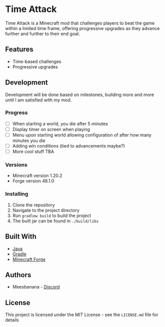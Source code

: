 # Time Attack

Time Attack is a Minecraft mod that challenges players to beat the game within a limited time frame, offering progressive upgrades as they advance further and further to their end goal.

## Features

- Time-based challenges
- Progressive upgrades

## Development

Development will be done based on milestones, building more and more until I am satisfied with my mod.

### Progress
- [ ] When starting a world, you die after 5 minutes
- [ ] Display timer on screen when playing
- [ ] Menu upon starting world allowing configuration of after how many minutes you die
- [ ] Adding win conditions (tied to advancements maybe?)
- [ ] More cool stuff TBA

### Versions

- Minecraft version 1.20.2
- Forge version 48.1.0

### Installing

1. Clone the repository
2. Navigate to the project directory
3. Run `gradlew build` to build the project
4. The built jar can be found in `./build/libs`

## Built With

- [Java](https://www.java.com/)
- [Gradle](https://gradle.org/)
- [Minecraft Forge](https://files.minecraftforge.net/)

## Authors

- Meesbanana - 
[Discord](https://discordapp.com/users/405286887121485824)

## License

This project is licensed under the MIT License - see the `LICENSE.md` file for details
